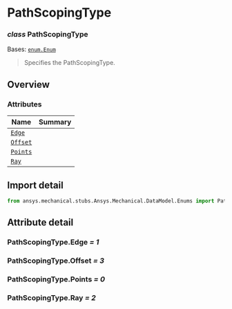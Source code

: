 <a id="pathscopingtype"></a>

# PathScopingType

<a id="PathScopingType"></a>

### *class* PathScopingType

Bases: [`enum.Enum`](https://docs.python.org/3/library/enum.html#enum.Enum)

> Specifies the PathScopingType.

> <!-- !! processed by numpydoc !! -->

<a id="overview"></a>

## Overview

### Attributes

| Name | Summary |
|-------------------------------------|----|
| [`Edge`](#PathScopingType.Edge)     |    |
| [`Offset`](#PathScopingType.Offset) |    |
| [`Points`](#PathScopingType.Points) |    |
| [`Ray`](#PathScopingType.Ray)       |    |

<a id="import-detail"></a>

## Import detail

```python
from ansys.mechanical.stubs.Ansys.Mechanical.DataModel.Enums import PathScopingType
```

<a id="attribute-detail"></a>

## Attribute detail

<a id="PathScopingType.Edge"></a>

### PathScopingType.Edge *= 1*

<a id="PathScopingType.Offset"></a>

### PathScopingType.Offset *= 3*

<a id="PathScopingType.Points"></a>

### PathScopingType.Points *= 0*

<a id="PathScopingType.Ray"></a>

### PathScopingType.Ray *= 2*

